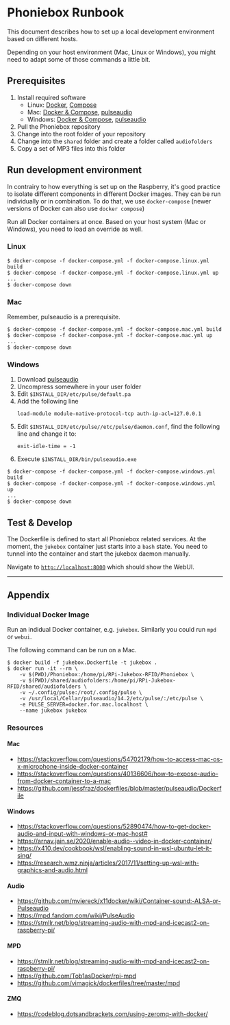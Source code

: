 # Phoniebox Runbook

This document describes how to set up a local development environment based on different hosts.

Depending on your host environment (Mac, Linux or Windows), you might need to adapt some of those commands a little bit.

## Prerequisites

1. Install required software
    * Linux: [Docker](https://docs.docker.com/engine/install/debian/), [Compose](https://docs.docker.com/compose/install/)
    * Mac: [Docker & Compose](https://docs.docker.com/docker-for-mac/install/), [pulseaudio](https://devops.datenkollektiv.de/running-a-docker-soundbox-on-mac.html)
    * Windows: [Docker & Compose](https://docs.docker.com/docker-for-windows/install/), [pulseaudio](https://www.freedesktop.org/wiki/Software/PulseAudio/Ports/Windows/Support/)
1. Pull the Phoniebox repository
1. Change into the root folder of your repository
1. Change into the `shared` folder and create a folder called `audiofolders`
1. Copy a set of MP3 files into this folder

## Run development environment

In contrairy to how everything is set up on the Raspberry, it's good practice to isolate different components in different Docker images. They can be run individually or in combination. To do that, we use `docker-compose` (newer versions of Docker can also use `docker compose`)

Run all Docker containers at once. Based on your host system (Mac or Windows), you need to load an override as well.

### Linux

```
$ docker-compose -f docker-compose.yml -f docker-compose.linux.yml build
$ docker-compose -f docker-compose.yml -f docker-compose.linux.yml up
...
$ docker-compose down
```

### Mac

Remember, pulseaudio is a prerequisite.

```
$ docker-compose -f docker-compose.yml -f docker-compose.mac.yml build
$ docker-compose -f docker-compose.yml -f docker-compose.mac.yml up
...
$ docker-compose down
```

### Windows

1. Download [pulseaudio](https://www.freedesktop.org/wiki/Software/PulseAudio/Ports/Windows/Support/)
1. Uncompress somewhere in your user folder
1. Edit `$INSTALL_DIR/etc/pulse/default.pa`
1. Add the following line
    ```
    load-module module-native-protocol-tcp auth-ip-acl=127.0.0.1
    ```
1. Edit `$INSTALL_DIR/etc/pulse//etc/pulse/daemon.conf`, find the following line and change it to: 
    ```
    exit-idle-time = -1
    ```
1. Execute `$INSTALL_DIR/bin/pulseaudio.exe`

```
$ docker-compose -f docker-compose.yml -f docker-compose.windows.yml build
$ docker-compose -f docker-compose.yml -f docker-compose.windows.yml up
...
$ docker-compose down
```

## Test & Develop

The Dockerfile is defined to start all Phoniebox related services. 
At the moment, the `jukebox` container just starts into a `bash` state. You need to
tunnel into the container and start the jukebox daemon manually.

Navigate to [`http://localhost:8000`](http://localhost:8000) which should show the 
WebUI.

---

## Appendix

### Individual Docker Image

Run an indidual Docker container, e.g. `jukebox`. Similarly you could run `mpd` or `webui`.

The following command can be run on a Mac.

```
$ docker build -f jukebox.Dockerfile -t jukebox .
$ docker run -it --rm \
    -v $(PWD)/Phoniebox:/home/pi/RPi-Jukebox-RFID/Phoniebox \
    -v $(PWD)/shared/audiofolders:/home/pi/RPi-Jukebox-RFID/shared/audiofolders \
    -v ~/.config/pulse:/root/.config/pulse \
    -v /usr/local/Cellar/pulseaudio/14.2/etc/pulse/:/etc/pulse \
    -e PULSE_SERVER=docker.for.mac.localhost \
    --name jukebox jukebox
```

### Resources

#### Mac

* https://stackoverflow.com/questions/54702179/how-to-access-mac-os-x-microphone-inside-docker-container
* https://stackoverflow.com/questions/40136606/how-to-expose-audio-from-docker-container-to-a-mac
* https://github.com/jessfraz/dockerfiles/blob/master/pulseaudio/Dockerfile

#### Windows

* https://stackoverflow.com/questions/52890474/how-to-get-docker-audio-and-input-with-windows-or-mac-host#
* https://arnav.jain.se/2020/enable-audio--video-in-docker-container/
* https://x410.dev/cookbook/wsl/enabling-sound-in-wsl-ubuntu-let-it-sing/
* https://research.wmz.ninja/articles/2017/11/setting-up-wsl-with-graphics-and-audio.html

#### Audio
* https://github.com/mviereck/x11docker/wiki/Container-sound:-ALSA-or-Pulseaudio
* https://mpd.fandom.com/wiki/PulseAudio
* https://stmllr.net/blog/streaming-audio-with-mpd-and-icecast2-on-raspberry-pi/

#### MPD
* https://stmllr.net/blog/streaming-audio-with-mpd-and-icecast2-on-raspberry-pi/
* https://github.com/Tob1asDocker/rpi-mpd
* https://github.com/vimagick/dockerfiles/tree/master/mpd

#### ZMQ

* https://codeblog.dotsandbrackets.com/using-zeromq-with-docker/
